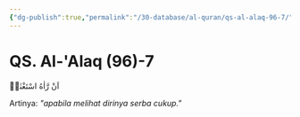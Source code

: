 ```yaml
---
{"dg-publish":true,"permalink":"/30-database/al-quran/qs-al-alaq-96-7/"}
---
```



# QS. Al-'Alaq (96)-7
اَنْ رَّاٰهُ اسْتَغْنٰىۗ

Artinya: *"apabila melihat dirinya serba cukup."*
